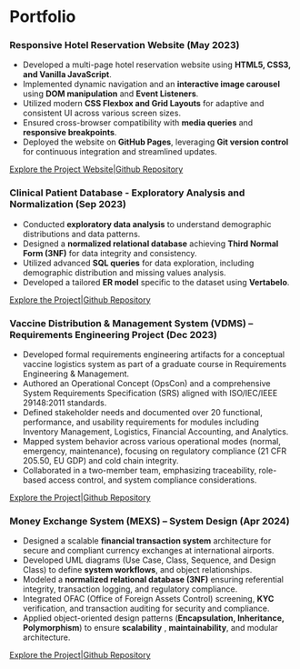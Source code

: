 # Portfolio

### Responsive Hotel Reservation Website  (May 2023)
- Developed a multi-page hotel reservation website using **HTML5, CSS3, and Vanilla JavaScript**.  
- Implemented dynamic navigation and an **interactive image carousel** using **DOM manipulation** and **Event Listeners**.  
- Utilized modern **CSS Flexbox and Grid Layouts** for adaptive and consistent UI across various screen sizes.  
- Ensured cross-browser compatibility with **media queries** and **responsive breakpoints**.  
- Deployed the website on **GitHub Pages**, leveraging **Git version control** for continuous integration and streamlined updates.  

[Explore the Project Website](https://rishabh06704.github.io/Hotel-Reservation-Website-Design/)|[Github Repository](https://github.com/rishabh06704/Hotel-Reservation-Website-Design)




### Clinical Patient Database - Exploratory Analysis and Normalization (Sep 2023)
- Conducted **exploratory data analysis** to understand demographic distributions and data patterns.  
- Designed a **normalized relational database** achieving **Third Normal Form (3NF)** for data integrity and consistency.  
- Utilized advanced **SQL queries** for data exploration, including demographic distribution and missing values analysis.  
- Developed a tailored **ER model** specific to the dataset using **Vertabelo**.  

[Explore the Project](https://rishabh06704.github.io/clinical-patient-database-project/)|[Github Repository](https://github.com/rishabh06704/clinical-patient-database-project)


### Vaccine Distribution & Management System (VDMS) – Requirements Engineering Project (Dec 2023)
- Developed formal requirements engineering artifacts for a conceptual vaccine logistics system as part of a graduate course in Requirements Engineering & Management.
- Authored an Operational Concept (OpsCon) and a comprehensive System Requirements Specification (SRS) aligned with ISO/IEC/IEEE 29148:2011 standards.
- Defined stakeholder needs and documented over 20 functional, performance, and usability requirements for modules including Inventory Management, Logistics, Financial Accounting, and Analytics.
- Mapped system behavior across various operational modes (normal, emergency, maintenance), focusing on regulatory compliance (21 CFR 205.50, EU GDP) and cold chain integrity.
- Collaborated in a two-member team, emphasizing traceability, role-based access control, and system compliance considerations.

[Explore the Project](https://rishabh06704.github.io/vdms-requirements-engineering/)|[Github Repository](https://github.com/rishabh06704/vdms-requirements-engineering/)

### Money Exchange System (MEXS) – System Design  (Apr 2024)
- Designed a scalable **financial transaction system** architecture for secure and compliant currency exchanges at international airports.  
- Developed UML diagrams (Use Case, Class, Sequence, and Design Class) to define **system workflows**, and object relationships.
- Modeled a **normalized relational database (3NF)** ensuring referential integrity, transaction logging, and regulatory compliance.
- Integrated OFAC (Office of Foreign Assets Control) screening, **KYC** verification, and transaction auditing for security and compliance.
- Applied object-oriented design patterns (**Encapsulation, Inheritance, Polymorphism**) to ensure **scalability** , **maintainability**, and modular architecture.  

[Explore the Project](https://rishabh06704.github.io/Money-Exchange-System-Design/)|[Github Repository](https://github.com/rishabh06704/Money-Exchange-System-Design)


